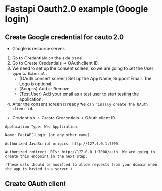 # Fastapi Oauth2.0 example (Google login)

## Create Google credential for oauto 2.0
- Google is resource server.
1. Go to Credentials on the side panel.
2. Go to Create Credentials -> OAuth client ID.
3. We need to set up the consent screen, so we are going to set the User type to `External.`
    - (OAuth consent screen) Set up the App Name, Support Email. The Logo is optional.
    - (Scopes) Add or Remove
    - (Test User) Add your email as a test user to start testing the application.
4. After the consent screen is ready we `can finally create the OAuth client id.`

- Credentials -> Create Credentials -> OAuth client ID.
```
Application Type: Web Application.

Name: FastAPI-Login (or any other name).

Authorized JavaScript origins: http://127.0.0.1:7000.

Authorized redirect URIs: http://127.0.0.1:7000/auth. We are going to create this endpoint in the next step.

(These urls should be modified to allow requests from your domain when the app is hosted in a server.)
```

## Create OAuth client
